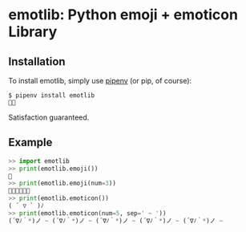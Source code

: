 # emotlib: Python emoji + emoticon Library

Installation
------------

To install emotlib, simply use [pipenv](http://pipenv.org/) (or pip, of course):
```
$ pipenv install emotlib
🍩🎉
```
Satisfaction guaranteed.

Example
-------------

``` python
>> import emotlib
>> print(emotlib.emoji())
🧙‍
>> print(emotlib.emoji(num=3))
👨‍🚀👨‍🚀👨‍🚀
>> print(emotlib.emoticon())
( ´ ▽ ` )ﾉ
>> print(emotlib.emoticon(num=5, sep=' ~ '))
(´∇ﾉ｀*)ノ ~ (´∇ﾉ｀*)ノ ~ (´∇ﾉ｀*)ノ ~ (´∇ﾉ｀*)ノ ~ (´∇ﾉ｀*)ノ ~ 
```
